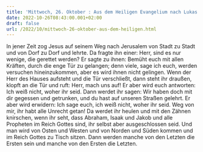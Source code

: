 ```yaml
---
title: 'Mittwoch, 26. Oktober : Aus dem Heiligen Evangelium nach Lukas - Lk 13,22-30.'
date: 2022-10-26T08:43:00.001+02:00
draft: false
url: /2022/10/mittwoch-26-oktober-aus-dem-heiligen.html
---
```


In jener Zeit zog Jesus auf seinem Weg nach Jerusalem von Stadt zu Stadt und von Dorf zu Dorf und lehrte. Da fragte ihn einer: Herr, sind es nur wenige, die gerettet werden? Er sagte zu ihnen: Bemüht euch mit allen Kräften, durch die enge Tür zu gelangen; denn viele, sage ich euch, werden versuchen hineinzukommen, aber es wird ihnen nicht gelingen. Wenn der Herr des Hauses aufsteht und die Tür verschließt, dann steht ihr draußen, klopft an die Tür und ruft: Herr, mach uns auf! Er aber wird euch antworten: Ich weiß nicht, woher ihr seid. Dann werdet ihr sagen: Wir haben doch mit dir gegessen und getrunken, und du hast auf unseren Straßen gelehrt. Er aber wird erwidern: Ich sage euch, ich weiß nicht, woher ihr seid. Weg von mir, ihr habt alle Unrecht getan! Da werdet ihr heulen und mit den Zähnen knirschen, wenn ihr seht, dass Abraham, Isaak und Jakob und alle Propheten im Reich Gottes sind, ihr selbst aber ausgeschlossen seid. Und man wird von Osten und Westen und von Norden und Süden kommen und im Reich Gottes zu Tisch sitzen. Dann werden manche von den Letzten die Ersten sein und manche von den Ersten die Letzten.